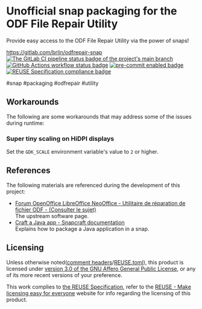 # Unofficial snap packaging for the ODF File Repair Utility

Provide easy access to the ODF File Repair Utility via the power of snaps!

<https://gitlab.com/brlin/odfrepair-snap>  
[![The GitLab CI pipeline status badge of the project's `main` branch](https://gitlab.com/brlin/odfrepair-snap/badges/main/pipeline.svg?ignore_skipped=true "Click here to check out the comprehensive status of the GitLab CI pipelines")](https://gitlab.com/brlin/odfrepair-snap/-/pipelines) [![GitHub Actions workflow status badge](https://github.com/brlin-tw/odfrepair-snap/actions/workflows/check-potential-problems.yml/badge.svg "GitHub Actions workflow status")](https://github.com/brlin-tw/odfrepair-snap/actions/workflows/check-potential-problems.yml) [![pre-commit enabled badge](https://img.shields.io/badge/pre--commit-enabled-brightgreen?logo=pre-commit&logoColor=white "This project uses pre-commit to check potential problems")](https://pre-commit.com/) [![REUSE Specification compliance badge](https://api.reuse.software/badge/gitlab.com/brlin/odfrepair-snap "This project complies to the REUSE specification to decrease software licensing costs")](https://api.reuse.software/info/gitlab.com/brlin/odfrepair-snap)

\#snap \#packaging \#odfrepair \#utility

## Workarounds

The following are some workarounds that may address some of the issues during runtime:

### Super tiny scaling on HiDPI displays

Set the `GDK_SCALE` environment variable's value to `2` or higher.

## References

The following materials are referenced during the development of this project:

* [Forum OpenOffice LibreOffice NeoOffice - Utilitaire de réparation de fichier ODF - (Consulter le sujet)](https://forum.openoffice.org/fr/forum/viewtopic.php?f=26&t=60992)  
  The upstream software page.
* [Craft a Java app - Snapcraft documentation](https://documentation.ubuntu.com/snapcraft/stable/how-to/integrations/craft-a-java-app/)  
  Explains how to package a Java application in a snap.

## Licensing

Unless otherwise noted([comment headers](https://reuse.software/spec-3.3/#comment-headers)/[REUSE.toml](https://reuse.software/spec-3.3/#reusetoml)), this product is licensed under [version 3.0 of the GNU Affero General Public License](https://www.gnu.org/licenses/agpl-3.0.html), or any of its more recent versions of your preference.

This work complies to [the REUSE Specification](https://reuse.software/spec/), refer to the [REUSE - Make licensing easy for everyone](https://reuse.software/) website for info regarding the licensing of this product.

